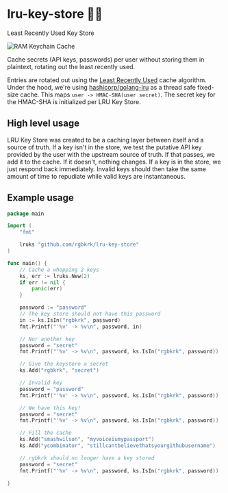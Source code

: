 # lru-key-store :key::convenience_store:

Least Recently Used Key Store

![RAM Keychain Cache](https://cloud.githubusercontent.com/assets/836375/5823789/40fe31e0-a0a5-11e4-8486-1ecffe0dc86c.jpg)

Cache secrets (API keys, passwords) per user without storing them in plaintext, rotating out the least recently used.

Entries are rotated out using the [Least Recently Used](http://en.wikipedia.org/wiki/Cache_algorithms#LRU) cache algorithm. Under the hood, we're using [hashicorp/golang-lru](https://github.com/hashicorp/golang-lru) as a thread safe fixed-size cache. This maps `user -> HMAC-SHA(user secret)`. The secret key for the HMAC-SHA is initialized per LRU Key Store.

## High level usage

LRU Key Store was created to be a caching layer between itself and a source of truth. If a key isn't in the store, we test the putative API key provided by the user with the upstream source of truth. If that passes, we add it to the cache. If it doesn't, nothing changes. If a key is in the store, we just respond back immediately. Invalid keys should then take the same amount of time to repudiate while valid keys are instantaneous.

## Example usage

```go
package main

import (
	"fmt"

	lruks "github.com/rgbkrk/lru-key-store"
)

func main() {
	// Cache a whopping 2 keys
	ks, err := lruks.New(2)
	if err != nil {
		panic(err)
	}

	password := "password"
	// The key store should not have this password
	in := ks.IsIn("rgbkrk", password)
	fmt.Printf("'%v' -> %v\n", password, in)

	// Nor another key
	password = "secret"
	fmt.Printf("'%v' -> %v\n", password, ks.IsIn("rgbkrk", password))

	// Give the keystore a secret
	ks.Add("rgbkrk", "secret")

	// Invalid key
	password = "password"
	fmt.Printf("'%v' -> %v\n", password, ks.IsIn("rgbkrk", password))

	// We have this key!
	password = "secret"
	fmt.Printf("'%v' -> %v\n", password, ks.IsIn("rgbkrk", password))

	// Fill the cache
	ks.Add("smashwilson", "myvoiceismypassport")
	ks.Add("ycombinator", "stillcantbelievethatsyourgithubusername")

	// rgbkrk should no longer have a key stored
	password = "secret"
	fmt.Printf("'%v' -> %v\n", password, ks.IsIn("rgbkrk", password))

}
```

